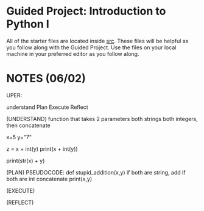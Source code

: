 # Guided Project: Introduction to Python I

All of the starter files are located inside [src](src). These files will be helpful as you follow along with the Guided Project. Use the files on your local machine in your preferred editor as you follow along.


# NOTES (06/02)

UPER: 

understand
Plan
Execute
Reflect


(UNDERSTAND) function that takes 2 parameters
both strings
both integers, then concatenate

x=5
y="7"

z = x + int(y)
print(x + int(y))

print(str(x) + y)

(PLAN) PSEUDOCODE:
def stupid_addition(x,y)
    if both are string,
        add
    if both are int
        concatenate 
print(x,y)

(EXECUTE) 

(REFLECT)